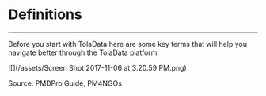 # **Definitions**

---

Before you start with TolaData here are some key terms that will help you navigate better through the TolaData platform.

![](/assets/Screen Shot 2017-11-06 at 3.20.59 PM.png)

Source: PMDPro Guide, PM4NGOs

